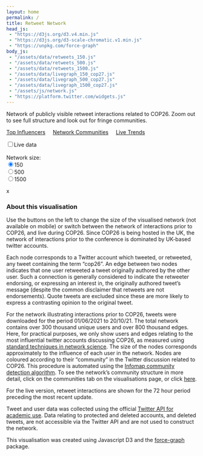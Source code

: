 ```yaml
---
layout: home
permalink: /
title: Retweet Network
head_js:
 - "https://d3js.org/d3.v4.min.js"
 - "https://d3js.org/d3-scale-chromatic.v1.min.js"
 - "https://unpkg.com/force-graph"
body_js:
 - "/assets/data/retweets_150.js"
 - "/assets/data/retweets_500.js"
 - "/assets/data/retweets_1500.js"
 - "/assets/data/livegraph_150_cop27.js"
 - "/assets/data/livegraph_500_cop27.js"
 - "/assets/data/livegraph_1500_cop27.js"
 - "/assets/js/network.js"
 - "https://platform.twitter.com/widgets.js"
---
```


<p class="text-center">
Network of publicly visible retweet interactions related to COP26. Zoom out to see full structure and look out for fringe communities.
</p>

<p class="text-center">
<a href="/visualisation/influencers">Top Influencers</a> &nbsp;&nbsp;&nbsp; <a href="/visualisation/communities">Network Communities</a>  &nbsp;&nbsp;&nbsp; <a href="/visualisation/trends">Live Trends</a>
</p>

<div class="controls small">
  <input type="checkbox" id="live" onClick="ToggleLive()"><label for="live" class="small">Live data</label><br/>
  <br/>
  <div class="hide-sm">
    Network size:<br/>
    <input name="size" value="150"  onclick="LoadNetwork(150 )"  type="radio" checked><label for="150" >150</label><br/>
    <input name="size" value="500"  onclick="LoadNetwork(500 )"  type="radio"><label for="500" >500</label><br/>
    <input name="size" value="1500" onclick="LoadNetwork(1500)"  type="radio"><label for="1500">1500</label><br/>
  </div>
  <p class="small" id="updated"></p>
</div>

<div id="graph">
</div>

<div id="panel" class="hide hide-sm">
  <a id="exit" onclick="ClosePanel()">x</a>
  <h3 id="panel_title"></h3>
  <div id="panel_content" class="text-center"></div>
</div>

### About this visualisation

Use the buttons on the left to change the size of the visualised network (not available on mobile) or switch between the network of interactions prior to COP26, and live during COP26. Since COP26 is being hosted in the UK, the network of interactions prior to the conference is dominated by UK-based twitter accounts.

Each node corresponds to a Twitter account which tweeted, or retweeted, any tweet containing the term “cop26”. An edge between two nodes indicates that one user retweeted a tweet originally authored by the other user. Such a connection is generally considered to indicate the retweeter endorsing, or expressing an interest in, the originally authored tweet’s message (despite the common disclaimer that retweets are not endorsements). Quote tweets are excluded since these are more likely to express a contrasting opinion to the original tweet.

For the network illustrating interactions prior to COP26, tweets were downloaded for the period 01/06/2021 to 20/10/21. The total network contains over 300 thousand unique users and over 800 thousand edges. Here, for practical purposes, we only show users and edges relating to the most influential twitter accounts discussing COP26, as measured using <a target="_blank" href="https://en.wikipedia.org/wiki/PageRank">standard techniques in network science</a>. The size of the nodes corresponds approximately to the influence of each user in the network. Nodes are coloured according to their “community” in the Twitter discussion related to COP26. This procedure is automated using the <a target="_blank" href="https://towardsdatascience.com/infomap-algorithm-9b68b7e8b86">Infomap community detection algorithm</a>. To see the network’s community structure in more detail, click on the communities tab on the visualisations page, or click <a href="/visualisation/communities">here</a>.

For the live version, retweet interactions are shown for the 72 hour period preceding the most recent update.

Tweet and user data was collected using the official <a href="https://developer.twitter.com/en/products/twitter-api/academic-research">Twitter API for academic use</a>. Data relating to protected and deleted accounts, and deleted tweets, are not accessible via the Twitter API and are not used to construct the network.

This visualisation was created using Javascript D3 and the <a target="_blank" href="https://github.com/vasturiano/force-graph">force-graph</a> package.



